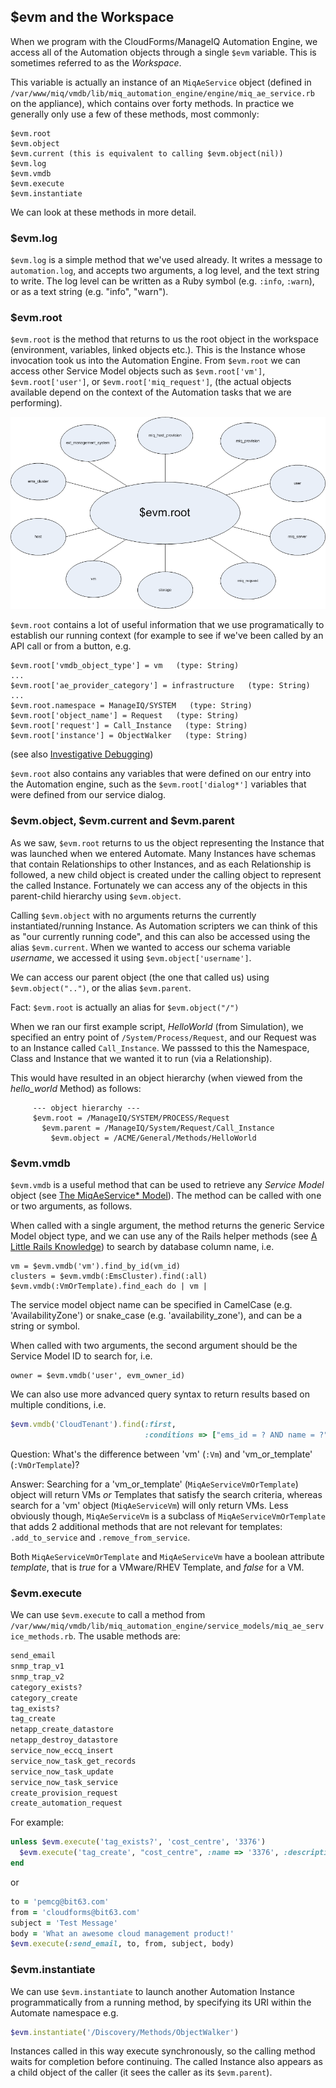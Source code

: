 ## $evm and the Workspace

When we program with the CloudForms/ManageIQ Automation Engine, we access all of the Automation objects through a single `$evm` variable. This is sometimes referred to as the _Workspace_.

This variable is actually an instance of an `MiqAeService` object (defined in `/var/www/miq/vmdb/lib/miq_automation_engine/engine/miq_ae_service.rb` on the appliance), which contains over forty methods. In practice we generally only use a few of these methods, most commonly:

```
$evm.root
$evm.object
$evm.current (this is equivalent to calling $evm.object(nil))
$evm.log
$evm.vmdb
$evm.execute
$evm.instantiate
```

We can look at these methods in more detail.

### $evm.log

`$evm.log` is a simple method that we've used already. It writes a message to `automation.log`, and accepts two arguments, a log level, and the text string to write. The log level can be written as a Ruby symbol (e.g. `:info`, `:warn`), or as a text string (e.g. "info", "warn").

### $evm.root

`$evm.root` is the method that returns to us the root object in the workspace (environment, variables, linked objects etc.). This is the Instance whose invocation took us into the Automation Engine. From `$evm.root` we can access other Service Model objects such as `$evm.root['vm']`, `$evm.root['user']`, or `$evm.root['miq_request']`, (the actual objects available depend on the context of the Automation tasks that we are performing).


![Object Model](images/object_model.png)


`$evm.root` contains a lot of useful information that we use programatically to establish our running context (for example to see if we've been called by an API call or from a button, e.g.

```
$evm.root['vmdb_object_type'] = vm   (type: String)
...
$evm.root['ae_provider_category'] = infrastructure   (type: String)
...
$evm.root.namespace = ManageIQ/SYSTEM   (type: String)
$evm.root['object_name'] = Request   (type: String)
$evm.root['request'] = Call_Instance   (type: String)
$evm.root['instance'] = ObjectWalker   (type: String)
```

(see also [Investigative Debugging](../chapter9/investigative_debugging.md))

`$evm.root` also contains any variables that were defined on our entry into the Automation engine, such as the `$evm.root['dialog*']` variables that were defined from our service dialog.

### $evm.object, $evm.current and $evm.parent

As we saw, `$evm.root` returns to us the object representing the Instance that was launched when we entered Automate. Many Instances have schemas that contain Relationships to other Instances, and as each Relationship is followed, a new child object is created under the calling object to represent the called Instance. Fortunately we can access any of the objects in this parent-child hierarchy using `$evm.object`.

Calling `$evm.object` with no arguments returns the currently instantiated/running Instance. As Automation scripters we can think of this as "our currently running code", and this can also be accessed using the alias `$evm.current`. When we wanted to access our schema variable _username_, we accessed it using `$evm.object['username']`.

We can access our parent object (the one that called us) using `$evm.object("..")`, or the alias `$evm.parent`. 

Fact: `$evm.root` is actually an alias for `$evm.object("/")` 

When we ran our first example script, _HelloWorld_ (from Simulation), we specified an entry point of `/System/Process/Request`, and our Request was to an Instance called `Call_Instance`. We passsed to this the Namespace, Class and Instance that we wanted it to run (via a Relationship).

This would have resulted in an object hierarchy (when viewed from the _hello\_world_ Method) as follows:

```
     --- object hierarchy ---
     $evm.root = /ManageIQ/SYSTEM/PROCESS/Request
       $evm.parent = /ManageIQ/System/Request/Call_Instance
         $evm.object = /ACME/General/Methods/HelloWorld
```

### $evm.vmdb

`$evm.vmdb` is a useful method that can be used to retrieve any _Service Model_ object (see [The MiqAeService* Model](../chapter4/the_miqaeservice_model.md)). The method can be called with one or two arguments, as follows.

When called with a single argument, the method returns the generic Service Model object type, and we can use any of the Rails helper methods (see [A Little Rails Knowledge](../chapter4/a_little_rails_knowledge.md)) to search by database column name, i.e.

```
vm = $evm.vmdb('vm').find_by_id(vm_id)
clusters = $evm.vmdb(:EmsCluster).find(:all)
$evm.vmdb(:VmOrTemplate).find_each do | vm |
```
The service model object name can be specified in CamelCase (e.g. 'AvailabilityZone') or snake_case (e.g. 'availability\_zone'), and can be a string or symbol.

When called with two arguments, the second argument should be the Service Model ID to search for, i.e.

```
owner = $evm.vmdb('user', evm_owner_id)
```
We can also use more advanced query syntax to return results based on multiple conditions, i.e.

```ruby
$evm.vmdb('CloudTenant').find(:first, 
							  :conditions => ["ems_id = ? AND name = ?",  src_ems_id, tenant_name])
```
Question: What's the difference between 'vm' (`:Vm`) and 'vm\_or\_template' (`:VmOrTemplate`)?

Answer: Searching for a 'vm\_or\_template' (`MiqAeServiceVmOrTemplate`) object will return VMs _or_ Templates that satisfy the search criteria, whereas search for a 'vm' object (`MiqAeServiceVm`) will only return VMs. Less obviously though, `MiqAeServiceVm` is a subclass of `MiqAeServiceVmOrTemplate` that adds 2 additional methods that are not relevant for templates: `.add_to_service` and `.remove_from_service`. 

Both `MiqAeServiceVmOrTemplate` and `MiqAeServiceVm` have a boolean attribute _template_, that is _true_ for a VMware/RHEV Template, and _false_ for a VM.


### $evm.execute

We can use `$evm.execute` to call a method from `/var/www/miq/vmdb/lib/miq_automation_engine/service_models/miq_ae_service_methods.rb`. The usable methods are:

```ruby
send_email
snmp_trap_v1
snmp_trap_v2
category_exists?
category_create
tag_exists?
tag_create
netapp_create_datastore
netapp_destroy_datastore
service_now_eccq_insert
service_now_task_get_records
service_now_task_update
service_now_task_service
create_provision_request
create_automation_request
```
For example:

```ruby
unless $evm.execute('tag_exists?', 'cost_centre', '3376')
  $evm.execute('tag_create', "cost_centre", :name => '3376', :description => '3376')
end
```

or

```ruby
to = 'pemcg@bit63.com'
from = 'cloudforms@bit63.com'
subject = 'Test Message'
body = 'What an awesome cloud management product!'
$evm.execute(:send_email, to, from, subject, body)
```

### $evm.instantiate

We can use `$evm.instantiate` to launch another Automation Instance programmatically from a running method, by specifying its URI within the Automate namespace e.g.

```ruby
$evm.instantiate('/Discovery/Methods/ObjectWalker')
```
Instances called in this way execute synchronously, so the calling method waits for completion before continuing. The called Instance also appears as a child object of the caller (it sees the caller as its `$evm.parent`).


